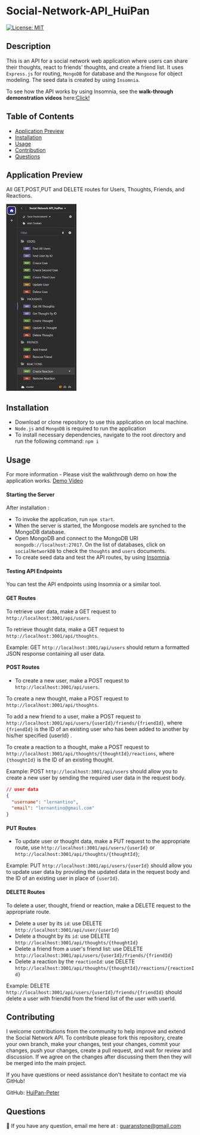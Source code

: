 # Social-Network-API_HuiPan

[![License: MIT](https://img.shields.io/badge/License-MIT-yellow.svg)](https://github.com/siennameow/social-network-API/blob/main/LICENSE)

## Description

This is an API for a social network web application where users can share their thoughts, react to friends' thoughts, and create a friend list. It uses `Express.js` for routing, `MongoDB` for database and the `Mongoose` for object modeling. The seed data is created by using `Insomnia`.

To see how the API works by using Insomnia, see the **walk-through demonstration videos** here:[Click!](https://github.com/HuiPan-Peter/Social-Network-API_HuiPan/tree/main/public/walkthroughVideo%26Screenshot)

## Table of Contents

- [Application Preview](#application-preview)
- [Installation](#installation)
- [Usage](#usage)
- [Contribution](#contribution)
- [Questions](#questions)


## Application Preview

All GET,POST,PUT and DELETE routes for Users, Thoughts, Friends, and Reactions.

<img src="./public/walkthroughVideo&Screenshot/allRoutes.png" height="500px">

## Installation

- Download or clone repository to use this application on local machine.
- `Node.js` and `MongoDB` is required to run the application
- To install necessary dependencies, navigate to the root directory and run the following command:
  `npm i`

## Usage

For more information - Please visit the walkthrough demo on how the application works.
[Demo Video](https://github.com/HuiPan-Peter/Social-Network-API_HuiPan/tree/main/public/walkthroughVideo%26Screenshot)

#### Starting the Server

After installation :
- To invoke the application, run `npm start`.
- When the server is started, the Mongoose models are synched to the MongoDB database.
- Open MongoDB and connect to the MongoDB URI `mongodb://localhost:27017`. On the list of databases, click on `socialNetworkDB` to check the `thoughts` and `users` documents.
- To create seed data and test the API routes, by using [Insomnia](https://insomnia.rest/download).

#### Testing API Endpoints

You can test the API endpoints using Insomnia or a similar tool.

#### GET Routes

To retrieve user data, make a GET request to `http://localhost:3001/api/users`.

To retrieve thought data, make a GET request to `http://localhost:3001/api/thoughts`.

Example: GET `http://localhost:3001/api/users` should return a formatted JSON response containing all user data.

#### POST Routes

- To create a new user, make a POST request to `http://localhost:3001/api/users`.

To create a new thought, make a POST request to `http://localhost:3001/api/thoughts`.

To add a new friend to a user, make a POST request to `http://localhost:3001/api/users/{userId}/friends/{friendId}`, where `{friendId}` is the ID of an existing user who has been added to another by his/her specified {userId} . 

To create a reaction to a thought, make a POST request to `http://localhost:3001/api/thoughts/{thoughtId}/reactions`, where `{thoughtId}` is the ID of an existing thought. 

Example: POST `http://localhost:3001/api/users` should allow you to create a new user by sending the required user data in the request body.
```json
// user data
{
  "username": "lernantino",
  "email": "lernantino@gmail.com"
}
```

#### PUT Routes

- To update user or thought data, make a PUT request to the appropriate route, use `http://localhost:3001/api/users/{userId}` or `http://localhost:3001/api/thoughts/{thoughtId}`;

Example: PUT `http://localhost:3001/api/users/{userId}` should allow you to update user data by providing the updated data in the request body and the ID of an existing user in place of `{userId}`.

#### DELETE Routes

To delete a user, thought, friend or reaction, make a DELETE request to the appropriate route.
- Delete a user by its `id`: use DELETE `http://localhost:3001/api/user/{userId}`
- Delete a thought by its `id`: use DELETE `http://localhost:3001/api/thoughts/{thoughtId}`
- Delete a friend from a user's friend list: use DELETE `http://localhost:3001/api/users/{userId}/friends/{friendId}`
- Delete a reaction by the `reactionId`: use DELETE `http://localhost:3001/api/thoughts/{thoughtId}/reactions/{reactionId}`

Example: DELETE `http://localhost:3001/api/users/{userId}/friends/{friendId}` should delete a user with friendId from the friend list of the user with userId.

## Contributing

I welcome contributions from the community to help improve and extend the Social Network API. To contribute please fork this repository, create your own branch, make your changes, test your changes, commit your changes, push your changes, create a pull request, and wait for review and discussion. If we agree on the changes after discussing them then they will be merged into the main project.

If you have questions or need assistance don't hesitate to contact me via GitHub!

GitHub: [HuiPan-Peter](https://github.com/HuiPan-Peter)

## Questions

📩 If you have any question, email me here at : guaranstone@gmail.com
